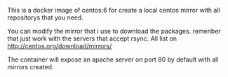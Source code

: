 This is a docker image of centos:6 for create a local centos mirror with all repositorys that you need.

You can modify the mirror that i use to download the packages. remenber that just work with the servers that accept rsync. All list on http://centos.org/download/mirrors/

The container will expose an apache server on port 80 by default with all mirrors created.
